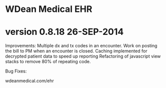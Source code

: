 # WDean Medical EHR
# version 0.8.18  26-SEP-2014

Improvements:
Multiple dx and tx codes in an encounter.
Work on posting the bill to PM when an encounter is closed.
Caching implemented for decrypted patient data to speed up reporting
Refactoring of javascript view stacks to remove 80% of repeating code.

Bug Fixes:


wdeanmedical.com/ehr